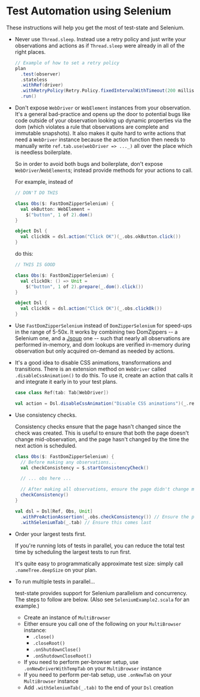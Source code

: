 # Test Automation using Selenium


These instructions will help you get the most of test-state and Selenium.


* Never use `Thread.sleep`. Instead use a retry policy and just write your observations and actions
  as if `Thread.sleep` were already in all of the right places.

  ```scala
  // Example of how to set a retry policy
  plan
    .test(observer)
    .stateless
    .withRef(driver)
    .withRetryPolicy(Retry.Policy.fixedIntervalWithTimeout(200 millis, 60 seconds)) // **** HERE ****
    .run()
  ```

* Don't expose `WebDriver` or `WebElement` instances from your observation.
  It's a general bad-practice and opens up the door to potential bugs like code
  outside of your observation looking up dynamic properties via the dom
  (which violates a rule that observations are complete and immutable snapshots).
  It also makes it quite hard to write actions that need a `WebDriver` instance because
  the action function then needs to manually write `ref.tab.use(webDriver => ..._)`
  all over the place which is needless boilerplate.

  So in order to avoid both bugs and boilerplate, don't expose `WebDriver`/`WebElement`s;
  instead provide methods for your actions to call.

  For example, instead of

  ```scala
  // DON'T DO THIS

  class Obs($: FastDomZipperSelenium) {
    val okButton: WebElement =
      $("button", 1 of 2).dom()
  }

  object Dsl {
    val clickOk = dsl.action("Click OK")(_.obs.okButton.click())
  }
  ```

  do this:

  ```scala
  // THIS IS GOOD

  class Obs($: FastDomZipperSelenium) {
    val clickOk: () => Unit =
      $("button", 1 of 2).prepare(_.dom().click())
  }

  object Dsl {
    val clickOk = dsl.action("Click OK")(_.obs.clickOk())
  }
  ```

* Use `FastDomZipperSelenium` instead of `DomZipperSelenium` for speed-ups in the range of 5-50x.
  It works by combining two DomZippers -- a Selenium one, and a [Jsoup](https://jsoup.org) one --
  such that nearly all observations are performed in-memory, and dom lookups are verified in-memory
  during observation but only acquired on-demand as needed by actions.

* It's a good idea to disable CSS animations, transformations and transitions.
  There is an extension method on `WebDriver` called `.disableCssAnimation()` to do this.
  To use it, create an action that calls it and integrate it early in to your test plans.

  ```scala
  case class Ref(tab: Tab[WebDriver])

  val action = Dsl.disableCssAnimation("Disable CSS animations")(_.ref.tab.use(_.disableCssAnimation()))
  ```

* Use consistency checks.

  Consistency checks ensure that the page hasn't changed since the check was created.
  This is useful to ensure that both the page doesn't change mid-observation,
  and the page hasn't changed by the time the next action is scheduled.

  ```scala
  class Obs($: FastDomZipperSelenium) {
    // Before making any observations...
    val checkConsistency = $.startConsistencyCheck()

    // ... obs here ...

    // After making all observations, ensure the page didn't change mid-observation
    checkConsistency()
  }

  val dsl = Dsl[Ref, Obs, Unit]
    .withPreActionAssertion(_.obs.checkConsistency()) // Ensure the page hasn't changed by action time
    .withSeleniumTab(_.tab) // Ensure this comes last
  ```

* Order your largest tests first.

  If you're running lots of tests in parallel,
  you can reduce the total test time by scheduling the largest tests to run first.

  It's quite easy to programmatically approximate test size: simply call `.nameTree.deepSize` on your plan.

* To run multiple tests in parallel...

  test-state provides support for Selenium parallelism and concurrency.
  The steps to follow are below.
  (Also see `SeleniumExample2.scala` for an example.)

  * Create an instance of `MultiBrowser`
  * Either ensure you call one of the following on your `MultiBrowser` instance:
    * `.close()`
    * `.closeRoot()`
    * `.onShutdownClose()`
    * `.onShutdownCloseRoot()`
  * If you need to perform per-browser setup, use `.onNewDriverWithTempTab` on your `MultiBrowser` instance
  * If you need to perform per-tab setup, use `.onNewTab` on your `MultiBrowser` instance
  * Add `.withSeleniumTab(_.tab)` to the end of your `Dsl` creation
